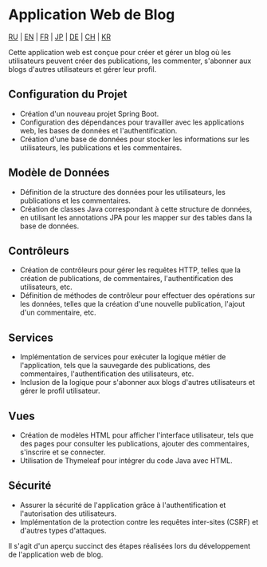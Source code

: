 # Application Web de Blog

[RU](../README.md) | [EN](README_EN.MD) | [FR](README_FR.MD) | [JP](README_JP.MD) | [DE](README_DE.MD) | [CH](README_CH.MD) | [KR](README_KR.MD)

Cette application web est conçue pour créer et gérer un blog où les utilisateurs peuvent créer des publications, les commenter, s'abonner aux blogs d'autres utilisateurs et gérer leur profil.

## Configuration du Projet

- Création d'un nouveau projet Spring Boot.
- Configuration des dépendances pour travailler avec les applications web, les bases de données et l'authentification.
- Création d'une base de données pour stocker les informations sur les utilisateurs, les publications et les commentaires.

## Modèle de Données

- Définition de la structure des données pour les utilisateurs, les publications et les commentaires.
- Création de classes Java correspondant à cette structure de données, en utilisant les annotations JPA pour les mapper sur des tables dans la base de données.

## Contrôleurs

- Création de contrôleurs pour gérer les requêtes HTTP, telles que la création de publications, de commentaires, l'authentification des utilisateurs, etc.
- Définition de méthodes de contrôleur pour effectuer des opérations sur les données, telles que la création d'une nouvelle publication, l'ajout d'un commentaire, etc.

## Services

- Implémentation de services pour exécuter la logique métier de l'application, tels que la sauvegarde des publications, des commentaires, l'authentification des utilisateurs, etc.
- Inclusion de la logique pour s'abonner aux blogs d'autres utilisateurs et gérer le profil utilisateur.

## Vues

- Création de modèles HTML pour afficher l'interface utilisateur, tels que des pages pour consulter les publications, ajouter des commentaires, s'inscrire et se connecter.
- Utilisation de Thymeleaf pour intégrer du code Java avec HTML.

## Sécurité

- Assurer la sécurité de l'application grâce à l'authentification et l'autorisation des utilisateurs.
- Implémentation de la protection contre les requêtes inter-sites (CSRF) et d'autres types d'attaques.

Il s'agit d'un aperçu succinct des étapes réalisées lors du développement de l'application web de blog.
